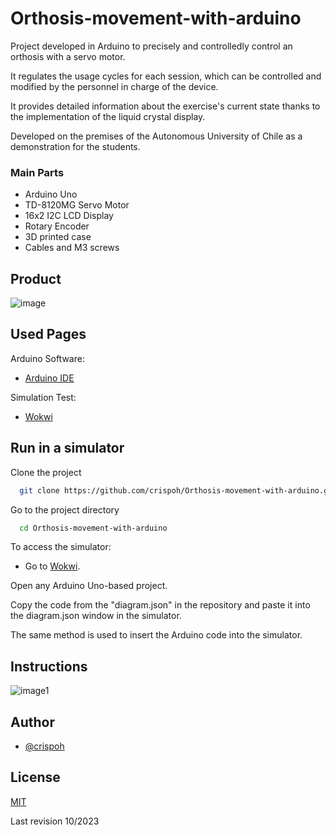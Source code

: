 # Orthosis-movement-with-arduino

Project developed in Arduino to precisely and controlledly control an orthosis with a servo motor.

It regulates the usage cycles for each session, which can be controlled and modified by the personnel in charge of the device.

It provides detailed information about the exercise's current state thanks to the implementation of the liquid crystal display.

Developed on the premises of the Autonomous University of Chile as a demonstration for the students.

### Main Parts

- Arduino Uno
- TD-8120MG Servo Motor
- 16x2 I2C LCD Display
- Rotary Encoder
- 3D printed case
- Cables and M3 screws

## Product

![image](http://drive.google.com/uc?export=view&id=1RaFfaizAMsdUJ1EMvThwNP4SA1aLsDXF)

## Used Pages

Arduino Software:
- [Arduino IDE](https://www.arduino.cc/en/software)

Simulation Test:
- [Wokwi](https://wokwi.com)

## Run in a simulator

Clone the project

```bash
  git clone https://github.com/crispoh/Orthosis-movement-with-arduino.git
```

Go to the project directory

```bash
  cd Orthosis-movement-with-arduino
```

To access the simulator:

- Go to [Wokwi](https://wokwi.com).

Open any Arduino Uno-based project.

Copy the code from the "diagram.json" in the repository and paste it into the diagram.json window in the simulator.

The same method is used to insert the Arduino code into the simulator.


## Instructions

![image1](http://drive.google.com/uc?export=view&id=1BQj-Ps6C4cm7oR8LVtCPLkzeAS_7SEBv)

## Author

- [@crispoh](https://github.com/crispoh) 


## License

[MIT](https://choosealicense.com/licenses/mit/)

Last revision 10/2023